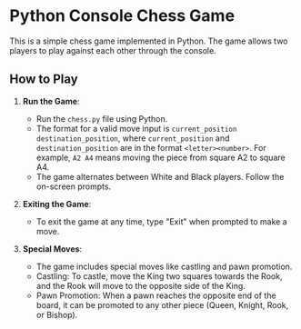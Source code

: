 # Python Console Chess Game

This is a simple chess game implemented in Python. The game allows two players to play against each other through the console.

## How to Play

1. **Run the Game**:
   - Run the `chess.py` file using Python.
   - The format for a valid move input is `current_position destination_position`, where `current_position` and `destination_position` are in the format `<letter><number>`. For example, `A2 A4` means moving the piece from square A2 to square A4.
   - The game alternates between White and Black players. Follow the on-screen prompts.

2. **Exiting the Game**:
   - To exit the game at any time, type "Exit" when prompted to make a move.

3. **Special Moves**:
   - The game includes special moves like castling and pawn promotion.
   - Castling: To castle, move the King two squares towards the Rook, and the Rook will move to the opposite side of the King.
   - Pawn Promotion: When a pawn reaches the opposite end of the board, it can be promoted to any other piece (Queen, Knight, Rook, or Bishop).


